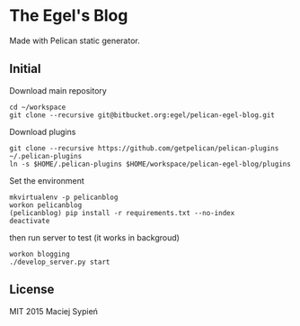 # The Egel's Blog
Made with Pelican static generator.


## Initial
Download main repository

    cd ~/workspace
    git clone --recursive git@bitbucket.org:egel/pelican-egel-blog.git


Download plugins

    git clone --recursive https://github.com/getpelican/pelican-plugins ~/.pelican-plugins
    ln -s $HOME/.pelican-plugins $HOME/workspace/pelican-egel-blog/plugins

Set the environment

    mkvirtualenv -p pelicanblog
    workon pelicanblog
    (pelicanblog) pip install -r requirements.txt --no-index
    deactivate

then run server to test (it works in backgroud)

    workon blogging
    ./develop_server.py start


## License
MIT 2015 Maciej Sypień
